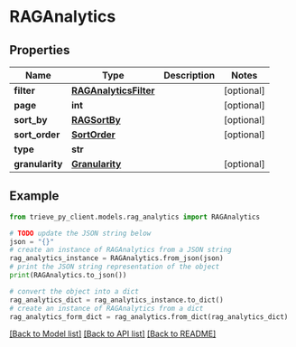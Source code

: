 # RAGAnalytics


## Properties

Name | Type | Description | Notes
------------ | ------------- | ------------- | -------------
**filter** | [**RAGAnalyticsFilter**](RAGAnalyticsFilter.md) |  | [optional] 
**page** | **int** |  | [optional] 
**sort_by** | [**RAGSortBy**](RAGSortBy.md) |  | [optional] 
**sort_order** | [**SortOrder**](SortOrder.md) |  | [optional] 
**type** | **str** |  | 
**granularity** | [**Granularity**](Granularity.md) |  | [optional] 

## Example

```python
from trieve_py_client.models.rag_analytics import RAGAnalytics

# TODO update the JSON string below
json = "{}"
# create an instance of RAGAnalytics from a JSON string
rag_analytics_instance = RAGAnalytics.from_json(json)
# print the JSON string representation of the object
print(RAGAnalytics.to_json())

# convert the object into a dict
rag_analytics_dict = rag_analytics_instance.to_dict()
# create an instance of RAGAnalytics from a dict
rag_analytics_form_dict = rag_analytics.from_dict(rag_analytics_dict)
```
[[Back to Model list]](../README.md#documentation-for-models) [[Back to API list]](../README.md#documentation-for-api-endpoints) [[Back to README]](../README.md)


